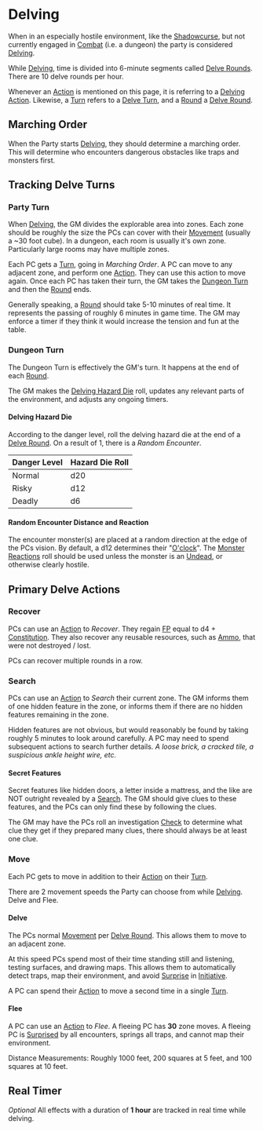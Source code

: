 # Delving

When in an especially hostile environment, like the [Shadowcurse](../Hazards/Shadowcurse.md), but not currently engaged in [Combat](../Combat/Combat.md) (i.e. a dungeon) the party is considered [Delving]().

While [Delving](), time is divided into 6-minute segments called [Delve Rounds](../Core%20Procedures/Round.md#Delve%20Round). There are 10 delve rounds per hour.

Whenever an [Action](../Core%20Procedures/Action.md) is mentioned on this page, it is referring to a [Delving Action](../Core%20Procedures/Action.md#Delving%20Action). Likewise, a [Turn](../Core%20Procedures/Turn.md) refers to a [Delve Turn](../Core%20Procedures/Turn.md#Delve%20Turn), and a [Round](../Core%20Procedures/Round.md) a [Delve Round](../Core%20Procedures/Round.md#Delve%20Round).

## Marching Order

When the Party starts [Delving](Delving.md), they should determine a marching order. This will determine who encounters dangerous obstacles like traps and monsters first.

## Tracking Delve Turns

### Party Turn

When [Delving](Delving.md), the GM divides the explorable area into zones. Each zone should be roughly the size the PCs can cover with their [Movement](../Combat/Movement.md) (usually a ~30 foot cube). In a dungeon, each room is usually it's own zone. Particularly large rooms may have multiple zones.

Each PC gets a [Turn](../Core%20Procedures/Turn.md), going in *Marching Order*. A PC can move to any adjacent zone, and perform one [Action](../Core%20Procedures/Action.md). They can use this action to move again. Once each PC has taken their turn, the GM takes the [Dungeon Turn](#Dungeon%20Turn) and then the [Round](../Core%20Procedures/Round.md) ends.

Generally speaking, a [Round](../Core%20Procedures/Round.md) should take 5-10 minutes of real time. It represents the passing of roughly 6 minutes in game time. The GM may enforce a timer if they think it would increase the tension and fun at the table.

### Dungeon Turn

The Dungeon Turn is effectively the GM's turn. It happens at the end of each [Round](../Core%20Procedures/Round.md).

The GM makes the [Delving Hazard Die](#Delving%20Hazard%20Die) roll, updates any relevant parts of the environment, and adjusts any ongoing timers.

#### Delving Hazard Die

According to the danger level, roll the delving hazard die at the end of a [Delve Round](../Core%20Procedures/Round.md#Delve%20Round). On a result of 1, there is a *Random Encounter*.

| Danger Level | Hazard Die Roll |
| ------------ | --------------- |
| Normal       | d20             |
| Risky        | d12             |
| Deadly       | d6              |

#### Random Encounter Distance and Reaction

The encounter monster(s) are placed at a random direction at the edge of the PCs vision. By default, a d12 determines their "[O'clock](https://en.wikipedia.org/wiki/Clock_position)". The [Monster Reactions](../Social%20Procedures/Monster%20Reactions.md) roll should be used unless the monster is an [Undead](../../Resources%20for%20GMs/Creatures/Creature%20Types/Undead.md), or otherwise clearly hostile.

## Primary Delve Actions

### Recover

PCs can use an [Action](../Core%20Procedures/Action.md) to *Recover*. They regain [FP](../../Player%20Characters/Derived%20Statistics/Fatigue%20Points.md) equal to d4 + [Constitution](../../Player%20Characters/The%20Ability%20Scores/Constitution.md). They also recover any reusable resources, such as [Ammo](../../Items%20and%20Gear/Weapon%20Properties/Ammo%20Property.md), that were not destroyed / lost.

PCs can recover multiple rounds in a row.

### Search

PCs can use an [Action](../Core%20Procedures/Action.md) to *Search* their current zone. The GM informs them of one hidden feature in the zone, or informs them if there are no hidden features remaining in the zone.

Hidden features are not obvious, but would reasonably be found by taking roughly 5 minutes to look around carefully. A PC may need to spend subsequent actions to search further details.
*A loose brick, a cracked tile, a suspicious ankle height wire, etc.*

#### Secret Features

Secret features like hidden doors, a letter inside a mattress, and the like are NOT outright revealed by a [Search](Delving.md#Search). The GM should give clues to these features, and the PCs can only find these by following the clues.

The GM may have the PCs roll an investigation [Check](../Core%20Procedures/Check.md) to determine what clue they get if they prepared many clues, there should always be at least one clue.

### Move

Each PC gets to move in addition to their [Action](../Core%20Procedures/Action.md) on their [Turn](../Core%20Procedures/Turn.md).

There are 2 movement speeds the Party can choose from while [Delving](Delving.md). Delve and Flee.

#### Delve

The PCs normal [Movement](../Combat/Movement.md) per [Delve Round](../Core%20Procedures/Round.md#Delve%20Round). This allows them to move to an adjacent zone.

At this speed PCs spend most of their time standing still and listening, testing surfaces, and drawing maps. This allows them to automatically detect traps, map their environment, and avoid [Surprise](../Conditions/Surprised.md) in [Initiative](../Combat/Initiative.md).

A PC can spend their [Action](../Core%20Procedures/Action.md) to move a second time in a single [Turn](../Core%20Procedures/Turn.md).

#### Flee

A PC can use an [Action](../Core%20Procedures/Action.md) to *Flee*. A fleeing PC has **30** zone moves. A fleeing PC is [Surprised](../Conditions/Surprised.md) by all encounters, springs all traps, and cannot map their environment.

Distance Measurements: Roughly 1000 feet, 200 squares at 5 feet, and 100 squares at 10 feet.

## Real Timer

*Optional*
All effects with a duration of **1 hour** are tracked in real time while delving.
